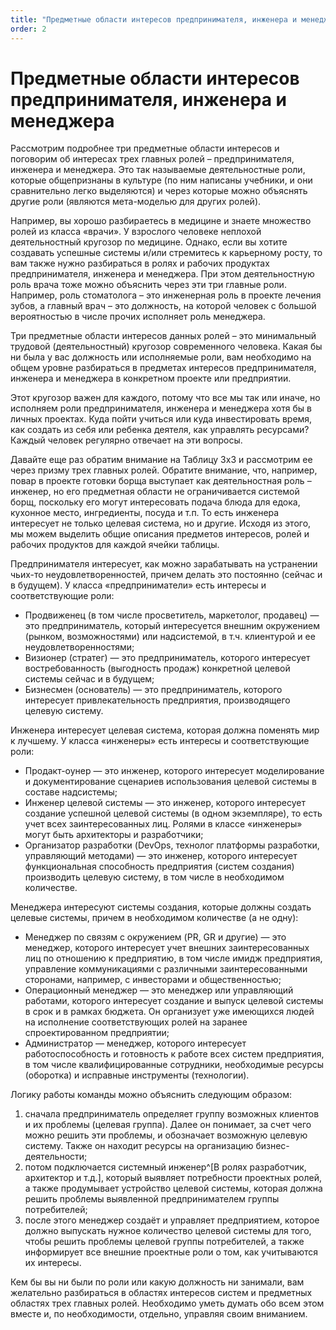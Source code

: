 ```yaml
---
title: "Предметные области интересов предпринимателя, инженера и менеджера"
order: 2
---
```


# Предметные области интересов предпринимателя, инженера и менеджера

Рассмотрим подробнее три предметные области интересов и поговорим об интересах трех главных ролей – предпринимателя, инженера и менеджера. Это так называемые деятельностные роли, которые общепризнаны в культуре (по ним написаны учебники, и они сравнительно легко выделяются) и через которые можно объяснять другие роли (являются мета-моделью для других ролей).

Например, вы хорошо разбираетесь в медицине и знаете множество ролей из класса «врачи». У взрослого человеке неплохой деятельностный кругозор по медицине. Однако, если вы хотите создавать успешные системы и/или стремитесь к карьерному росту, то вам также нужно разбираться в ролях и рабочих продуктах предпринимателя, инженера и менеджера. При этом деятельностную роль врача тоже можно объяснить через эти три главные роли. Например, роль стоматолога – это инженерная роль в проекте лечения зубов, а главный врач – это должность, на которой человек с большой вероятностью в числе прочих исполняет роль менеджера.

Три предметные области интересов данных ролей – это минимальный трудовой (деятельностный) кругозор современного человека. Какая бы ни была у вас должность или исполняемые роли, вам необходимо на общем уровне разбираться в предметах интересов предпринимателя, инженера и менеджера в конкретном проекте или предприятии.

Этот кругозор важен для каждого, потому что все мы так или иначе, но исполняем роли предпринимателя, инженера и менеджера хотя бы в личных проектах. Куда пойти учиться или куда инвестировать время, как создать из себя или ребенка деятеля, как управлять ресурсами? Каждый человек регулярно отвечает на эти вопросы.

Давайте еще раз обратим внимание на Таблицу 3х3 и рассмотрим ее через призму трех главных ролей. Обратите внимание, что, например, повар в проекте готовки борща выступает как деятельностная роль – инженер, но его предметная области не ограничивается системой борщ, поскольку его могут интересовать подача блюда для едока, кухонное место, ингредиенты, посуда и т.п. То есть инженера интересует не только целевая система, но и другие. Исходя из этого, мы можем выделить общие описания предметов интересов, ролей и рабочих продуктов для каждой ячейки таблицы.

Предпринимателя интересует, как можно зарабатывать на устранении чьих-то неудовлетворенностей, причем делать это постоянно (сейчас и в будущем). У класса «предприниматели» есть интересы и соответствующие роли:

* Продвиженец (в том числе просветитель, маркетолог, продавец) — это предприниматель, который интересуется внешним окружением (рынком, возможностями) или надсистемой, в т.ч. клиентурой и ее неудовлетворенностями;
* Визионер (стратег) — это предприниматель, которого интересует востребованность (выгодность продаж) конкретной целевой системы сейчас и в будущем;
* Бизнесмен (основатель) — это предприниматель, которого интересует привлекательность предприятия, производящего целевую систему.

Инженера интересует целевая система, которая должна поменять мир к лучшему. У класса «инженеры» есть интересы и соответствующие роли:

* Продакт-оунер — это инженер, которого интересует моделирование и документирование сценариев использования целевой системы в составе надсистемы;
* Инженер целевой системы — это инженер, которого интересует создание успешной целевой системы (в одном экземпляре), то есть учет всех заинтересованных лиц. Ролями в классе «инженеры» могут быть архитекторы и разработчики;
* Организатор разработки (DevOps, технолог платформы разработки, управляющий методами) — это инженер, которого интересует функциональная способность предприятия (систем создания) производить целевую систему, в том числе в необходимом количестве.

Менеджера интересуют системы создания, которые должны создать целевые системы, причем в необходимом количестве (а не одну):

* Менеджер по связям с окружением (PR, GR и другие) — это менеджер, которого интересует учет внешних заинтересованных лиц по отношению к предприятию, в том числе имидж предприятия, управление коммуникациями с различными заинтересованными сторонами, например, с инвесторами и общественностью;
* Операционный менеджер — это менеджер или управляющий работами, которого интересует создание и выпуск целевой системы в срок и в рамках бюджета. Он организует уже имеющихся людей на исполнение соответствующих ролей на заранее спроектированном предприятии;
* Администратор — менеджер, которого интересует работоспособность и готовность к работе всех систем предприятия, в том числе квалифицированные сотрудники, необходимые ресурсы (оборотка) и исправные инструменты (технологии).

Логику работы команды можно объяснить следующим образом:

1. сначала предприниматель определяет группу возможных клиентов и их проблемы (целевая группа). Далее он понимает, за счет чего можно решить эти проблемы, и обозначает возможную целевую систему. Также он находит ресурсы на организацию бизнес-деятельности;
2. потом подключается системный инженер^[В ролях разработчик, архитектор и т.д.], который выявляет потребности проектных ролей, а также продумывает устройство целевой системы, которая должна решить проблемы выявленной предпринимателем группы потребителей;
3. после этого менеджер создаёт и управляет предприятием, которое должно выпускать нужное количество целевой системы для того, чтобы решить проблемы целевой группы потребителей, а также информирует все внешние проектные роли о том, как учитываются их интересы.

Кем бы вы ни были по роли или какую должность ни занимали, вам желательно разбираться в областях интересов систем и предметных областях трех главных ролей. Необходимо уметь думать обо всем этом вместе и, по необходимости, отдельно, управляя своим вниманием.

